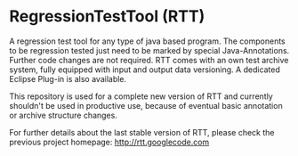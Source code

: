 RegressionTestTool (RTT)
========================

A regression test tool for any type of java based program. The components to be regression tested just need to be marked by special Java-Annotations. Further code changes are not required. RTT comes with an own test archive system, fully equipped with input and output data versioning. A dedicated Eclipse Plug-in is also available.

This repository is used for a complete new version of RTT and currently shouldn't be used in productive use, because of eventual basic annotation or archive structure changes.

For further details about the last stable version of RTT, please check the previous project homepage: http://rtt.googlecode.com
